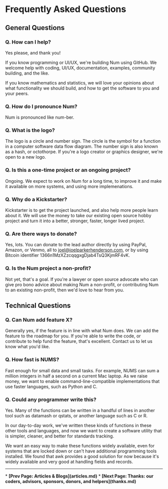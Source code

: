 # Frequently Asked Questions


## General Questions

### Q. How can I help?

Yes please, and thank you!

If you know programming or UI/UX, we're building Num using GitHub. We welcome help with coding, UI/UX, documentation, examples, community building, and the like.

If you know mathematics and statistics, we will love your opinions about what functionality we should build, and how to get the software to you and your peers.

### Q. How do I pronounce Num?

Num is pronounced like num-ber.

### Q. What is the logo?

The logo is a circle and number sign. The circle is the symbol for a function in a computer software data flow diagram. The number sign is also known as a hash, or octothorpe. If you're a logo creator or graphics designer, we're open to a new logo.

### Q. Is this a one-time project or an ongoing project?

Ongoing. We expect to work on Num for a long time, to improve it and make it available on more systems, and using more implemenations.

### Q. Why do a Kickstarter?

Kickstarter is to get the project launched, and also help more people learn about it. We will use the money to take our existing open source hobby project and turn it into a better, stronger, faster, longer lived project.

### Q. Are there ways to donate?

Yes, lots. You can donate to the lead author directly by using PayPal, Amazon, or Venmo, all to joel@joelparkerhenderson.com, or by using Bitcoin identifier 1366n1MzXZzcqqgxgDjab4TsQ3KjmRF4vK.

### Q. Is the Num project a non-profit?

Not yet, that's a goal. If you're a lawyer or open source advocate who can give pro bono advice about making Num a non-profit, or contributing Num to an existing non-profit, then we'd love to hear from you.


## Technical Questions

### Q. Can Num add feature X?

Generally yes, if the feature is in line with what Num does. We can add the feature to the roadmap for you. If you're able to write the code, or contribute to help fund the feature, that's excellent. Contact us to let us know what you'd like.

### Q. How fast is NUMS?

Fast enough for small data and small tasks. For example, NUMS can sum a million integers in half a second on a current Mac laptop. As we raise money, we want to enable command-line-compatible implementations that use faster languages, such as Python and C.

### Q. Could any programmer write this?

Yes. Many of the functions can be written in a handful of lines in another tool such as datamash or qstats, or another language such as C or R.

In our day-to-day work, we've written these kinds of functions in these other tools and languages, and now we want to create a software utility that is simpler, cleaner, and better for standards tracking.

We want an easy way to make these functions widely available, even for systems that are locked down or can't have additional programming tools installed. We found that awk provides a good solution for now because it's widely available and very good at handling fields and records.


<p><hr><nav>
* <b>[Prev Page: Articles & Blogs](articles.md)</b>
* <b>[Next Page: Thanks: our coders, advisors, sponsors, donors, and helpers](thanks.md)</b>
</nav>

